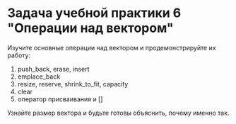 # Задача учебной практики 6 "Операции над вектором"

Изучите основные операции над вектором и продемонстрируйте их работу:

1.	push_back, erase, insert
2.	emplace_back
3.	resize, reserve, shrink_to_fit, capacity
4.	clear
5.	оператор присваивания и []

Узнайте размер вектора и будьте готовы объяснить, почему именно так.